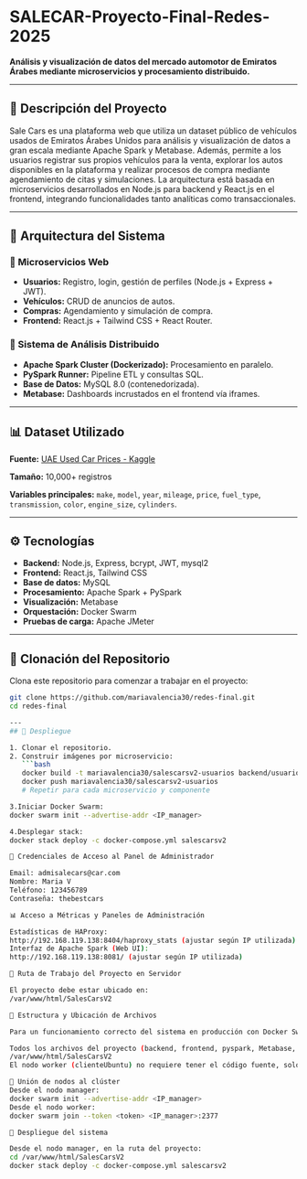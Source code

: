 # SALECAR-Proyecto-Final-Redes-2025

**Análisis y visualización de datos del mercado automotor de Emiratos Árabes mediante microservicios y procesamiento distribuido.**

---

## 🚗 Descripción del Proyecto

Sale Cars es una plataforma web que utiliza un dataset público de vehículos usados de Emiratos Árabes Unidos para análisis y visualización de datos a gran escala mediante Apache Spark y Metabase. Además, permite a los usuarios registrar sus propios vehículos para la venta, explorar los autos disponibles en la plataforma y realizar procesos de compra mediante agendamiento de citas y simulaciones. La arquitectura está basada en microservicios desarrollados en Node.js para backend y React.js en el frontend, integrando funcionalidades tanto analíticas como transaccionales.

---

## 🧩 Arquitectura del Sistema

### 🔹 Microservicios Web
- **Usuarios:** Registro, login, gestión de perfiles (Node.js + Express + JWT).
- **Vehículos:** CRUD de anuncios de autos.
- **Compras:** Agendamiento y simulación de compra.
- **Frontend:** React.js + Tailwind CSS + React Router.

### 🔹 Sistema de Análisis Distribuido
- **Apache Spark Cluster (Dockerizado):** Procesamiento en paralelo.
- **PySpark Runner:** Pipeline ETL y consultas SQL.
- **Base de Datos:** MySQL 8.0 (contenedorizada).
- **Metabase:** Dashboards incrustados en el frontend vía iframes.

---

## 📊 Dataset Utilizado

**Fuente:** [UAE Used Car Prices - Kaggle](https://www.kaggle.com/datasets/alikalwar/uae-used-car-prices-and-features-10k-listings)

**Tamaño:** 10,000+ registros

**Variables principales:** `make`, `model`, `year`, `mileage`, `price`, `fuel_type`, `transmission`, `color`, `engine_size`, `cylinders`.

---

## ⚙️ Tecnologías

- **Backend:** Node.js, Express, bcrypt, JWT, mysql2  
- **Frontend:** React.js, Tailwind CSS  
- **Base de datos:** MySQL  
- **Procesamiento:** Apache Spark + PySpark  
- **Visualización:** Metabase  
- **Orquestación:** Docker Swarm  
- **Pruebas de carga:** Apache JMeter  

---
## 🚀 Clonación del Repositorio

Clona este repositorio para comenzar a trabajar en el proyecto:

```bash
git clone https://github.com/mariavalencia30/redes-final.git
cd redes-final

---
## 🚀 Despliegue

1. Clonar el repositorio.  
2. Construir imágenes por microservicio:  
   ```bash
   docker build -t mariavalencia30/salescarsv2-usuarios backend/usuarios_src
   docker push mariavalencia30/salescarsv2-usuarios
   # Repetir para cada microservicio y componente

3.Iniciar Docker Swarm:
docker swarm init --advertise-addr <IP_manager>

4.Desplegar stack:
docker stack deploy -c docker-compose.yml salescarsv2

🔐 Credenciales de Acceso al Panel de Administrador

Email: admisalecars@car.com
Nombre: Maria V
Teléfono: 123456789
Contraseña: thebestcars

📊 Acceso a Métricas y Paneles de Administración

Estadísticas de HAProxy:
http://192.168.119.138:8404/haproxy_stats (ajustar según IP utilizada)
Interfaz de Apache Spark (Web UI):
http://192.168.119.138:8081/ (ajustar según IP utilizada)

📁 Ruta de Trabajo del Proyecto en Servidor

El proyecto debe estar ubicado en:
/var/www/html/SalesCarsV2

📁 Estructura y Ubicación de Archivos

Para un funcionamiento correcto del sistema en producción con Docker Swarm:

Todos los archivos del proyecto (backend, frontend, pyspark, Metabase, Dockerfiles y docker-compose.yml) deben estar presentes en el nodo manager (servidorUbuntu) en la ruta:
/var/www/html/SalesCarsV2
El nodo worker (clienteUbuntu) no requiere tener el código fuente, solo debe estar unido al clúster Swarm.

🔄 Unión de nodos al clúster
Desde el nodo manager:
docker swarm init --advertise-addr <IP_manager>
Desde el nodo worker:
docker swarm join --token <token> <IP_manager>:2377

🐳 Despliegue del sistema

Desde el nodo manager, en la ruta del proyecto:
cd /var/www/html/SalesCarsV2
docker stack deploy -c docker-compose.yml salescarsv2


